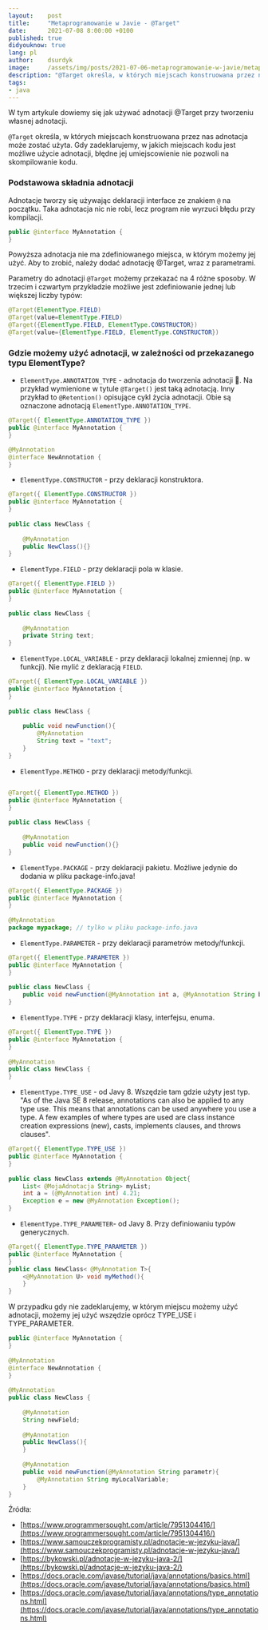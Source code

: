 ```yaml
---
layout:    post
title:     "Metaprogramowanie w Javie - @Target"
date:      2021-07-08 8:00:00 +0100
published: true
didyouknow: true
lang: pl
author:    dsurdyk
image:     /assets/img/posts/2021-07-06-metaprogramowanie-w-javie/metaprogramowanie.jpeg
description: "@Target określa, w których miejscach konstruowana przez nas adnotacja może zostać użyta. Gdy zadeklarujemy, w których miejscach kodu jest możliwe użycie adnotacji, błędne jej umiejscowienie nie pozwoli na skompilowanie kodu."
tags:
- java
---
```

W tym artykule dowiemy się jak używać adnotacji @Target przy tworzeniu własnej adnotacji.

`@Target` określa, w których miejscach konstruowana przez nas adnotacja może zostać użyta. Gdy zadeklarujemy, w jakich miejscach kodu jest możliwe użycie adnotacji, błędne jej umiejscowienie nie pozwoli na skompilowanie kodu.

### Podstawowa składnia adnotacji
Adnotacje tworzy się używając deklaracji interface ze znakiem `@` na początku. Taka adnotacja nic nie robi, lecz program nie wyrzuci błędu przy kompilacji.

```java
public @interface MyAnnotation {
}
```
Powyższa adnotacja nie ma zdefiniowanego miejsca, w którym możemy jej użyć. Aby to zrobić, należy dodać adnotację @Target, wraz z parametrami.

Parametry do adnotacji `@Target` możemy przekazać na 4 różne sposoby. W trzecim i czwartym przykładzie możliwe jest zdefiniowanie jednej lub większej liczby typów:

```java
@Target(ElementType.FIELD)
@Target(value=ElementType.FIELD)
@Target({ElementType.FIELD, ElementType.CONSTRUCTOR})
@Target(value={ElementType.FIELD, ElementType.CONSTRUCTOR})
```
### Gdzie możemy użyć adnotacji, w zależności od przekazanego typu ElementType?

* `ElementType.ANNOTATION_TYPE` - adnotacja do tworzenia adnotacji 🙂. Na przykład wymienione w tytule `@Target()` jest taką adnotacją. Inny przykład to `@Retention()` opisujące cykl życia adnotacji. Obie są oznaczone adnotacją `ElementType.ANNOTATION_TYPE`. 

```java
@Target({ ElementType.ANNOTATION_TYPE })
public @interface MyAnnotation {
}

@MyAnnotation
@interface NewAnnotation {
}
```

* `ElementType.CONSTRUCTOR` - przy deklaracji konstruktora.

```java
@Target({ ElementType.CONSTRUCTOR })
public @interface MyAnnotation {
}
 
public class NewClass {
     
    @MyAnnotation
    public NewClass(){}
}
```

* `ElementType.FIELD` - przy deklaracji pola w klasie.

```java
@Target({ ElementType.FIELD })
public @interface MyAnnotation {
}
 
public class NewClass {
     
    @MyAnnotation
    private String text;
}
```
* `ElementType.LOCAL_VARIABLE` - przy deklaracji lokalnej zmiennej (np. w funkcji). Nie mylić z deklaracją `FIELD`.

```java
@Target({ ElementType.LOCAL_VARIABLE })
public @interface MyAnnotation {
}
 
public class NewClass {
     
    public void newFunction(){
        @MyAnnotation
        String text = "text";
    }
}
```
* `ElementType.METHOD` - przy deklaracji metody/funkcji.

```java

@Target({ ElementType.METHOD })
public @interface MyAnnotation {
}
 
public class NewClass {
 
    @MyAnnotation
    public void newFunction(){}
}
```
* `ElementType.PACKAGE` - przy deklaracji pakietu. Możliwe jedynie do dodania w pliku package-info.java!

```java
@Target({ ElementType.PACKAGE })
public @interface MyAnnotation {
}
 
@MyAnnotation
package mypackage; // tylko w pliku package-info.java
```
* `ElementType.PARAMETER` - przy deklaracji parametrów metody/funkcji.

```java
@Target({ ElementType.PARAMETER })
public @interface MyAnnotation {
}
 
public class NewClass {
    public void newFunction(@MyAnnotation int a, @MyAnnotation String b){}
}
```
* `ElementType.TYPE` - przy deklaracji klasy, interfejsu, enuma.

```java
@Target({ ElementType.TYPE })
public @interface MyAnnotation {
}
 
@MyAnnotation
public class NewClass {
}
```
* `ElementType.TYPE_USE` - od Javy 8. Wszędzie tam gdzie użyty jest typ. "As of the Java SE 8 release, annotations can also be applied to any type use. This means that annotations can be used anywhere you use a type. A few examples of where types are used are class instance creation expressions (new), casts, implements clauses, and throws clauses".

```java
@Target({ ElementType.TYPE_USE })
public @interface MyAnnotation {
}
 
public class NewClass extends @MyAnnotation Object{
    List< @MojaAdnotacja String> myList;
    int a = (@MyAnnotation int) 4.21;
    Exception e = new @MyAnnotation Exception();
}
```
* `ElementType.TYPE_PARAMETER`- od Javy 8. Przy definiowaniu typów generycznych.

```java
@Target({ ElementType.TYPE_PARAMETER })
public @interface MyAnnotation {
}
public class NewClass< @MyAnnotation T>{
    <@MyAnnotation U> void myMethod(){
    }
}
```

W przypadku gdy nie zadeklarujemy, w którym miejscu możemy użyć adnotacji, możemy jej użyć wszędzie oprócz TYPE_USE i TYPE_PARAMETER.

```java
public @interface MyAnnotation {
}
 
@MyAnnotation
@interface NewAnnotation {
}
 
@MyAnnotation
public class NewClass {
 
    @MyAnnotation
    String newField;
 
    @MyAnnotation
    public NewClass(){
    }
 
    @MyAnnotation
    public void newFunction(@MyAnnotation String parametr){
        @MyAnnotation String myLocalVariable;
    }
}
```

Źródła:
* [https://www.programmersought.com/article/7951304416/](https://www.programmersought.com/article/7951304416/)
* [https://www.samouczekprogramisty.pl/adnotacje-w-jezyku-java/](https://www.samouczekprogramisty.pl/adnotacje-w-jezyku-java/)
* [https://bykowski.pl/adnotacje-w-jezyku-java-2/](https://bykowski.pl/adnotacje-w-jezyku-java-2/)
* [https://docs.oracle.com/javase/tutorial/java/annotations/basics.html](https://docs.oracle.com/javase/tutorial/java/annotations/basics.html)
* [https://docs.oracle.com/javase/tutorial/java/annotations/type_annotations.html](https://docs.oracle.com/javase/tutorial/java/annotations/type_annotations.html)
